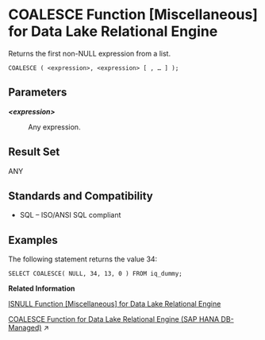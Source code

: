 <!-- loioa53d627984f21015a1fa9a5eb36a5dde -->

# COALESCE Function \[Miscellaneous\] for Data Lake Relational Engine

Returns the first non-NULL expression from a list.



```
COALESCE ( <expression>, <expression> [ , … ] );
```



<a name="loioa53d627984f21015a1fa9a5eb36a5dde__COALESCE_parm1"/>

## Parameters


<dl>
<dt><b>

*<expression\>*

</b></dt>
<dd>

Any expression.



</dd>
</dl>



<a name="loioa53d627984f21015a1fa9a5eb36a5dde__COALESCE_returns1"/>

## Result Set

ANY



<a name="loioa53d627984f21015a1fa9a5eb36a5dde__COALESCE_standards1"/>

## Standards and Compatibility

-   SQL – ISO/ANSI SQL compliant



<a name="loioa53d627984f21015a1fa9a5eb36a5dde__COALESCE_examples"/>

## Examples

The following statement returns the value 34:

```
SELECT COALESCE( NULL, 34, 13, 0 ) FROM iq_dummy;
```

**Related Information**  


[ISNULL Function \[Miscellaneous\] for Data Lake Relational Engine](isnull-function-miscellaneous-for-data-lake-relational-engine-a55a73c.md "Returns the value of the first non-NULL expression in the parameter list.")

[COALESCE Function for Data Lake Relational Engine (SAP HANA DB-Managed)](https://help.sap.com/viewer/a898e08b84f21015969fa437e89860c8/2024_3_QRC/en-US/4af5411816c4466b9335a79034b00833.html "Returns the first non-NULL expression from a list.") :arrow_upper_right:


